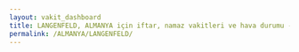 ```yaml
---
layout: vakit_dashboard
title: LANGENFELD, ALMANYA için iftar, namaz vakitleri ve hava durumu - ilçe/eyalet seç
permalink: /ALMANYA/LANGENFELD/
---
```


<script type="text/javascript">
  var GLOBAL_COUNTRY = 'ALMANYA';
  var GLOBAL_CITY = 'LANGENFELD';
  var GLOBAL_STATE = '';
  var lat = 72;
  var lon = 21;
</script>
